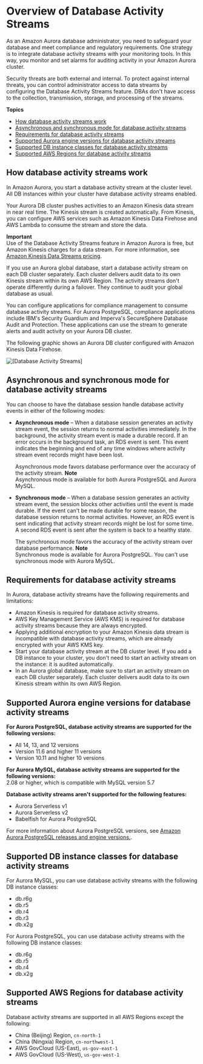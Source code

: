 # Overview of Database Activity Streams<a name="DBActivityStreams.Overview"></a>

As an Amazon Aurora database administrator, you need to safeguard your database and meet compliance and regulatory requirements\. One strategy is to integrate database activity streams with your monitoring tools\. In this way, you monitor and set alarms for auditing activity in your Amazon Aurora cluster\.

Security threats are both external and internal\. To protect against internal threats, you can control administrator access to data streams by configuring the Database Activity Streams feature\. DBAs don't have access to the collection, transmission, storage, and processing of the streams\.

**Topics**
+ [How database activity streams work](#DBActivityStreams.Overview.how-they-work)
+ [Asynchronous and synchronous mode for database activity streams](#DBActivityStreams.Overview.sync-mode)
+ [Requirements for database activity streams](#DBActivityStreams.Overview.requirements)
+ [Supported Aurora engine versions for database activity streams](#DBActivityStreams.Overview.requirements.version)
+ [Supported DB instance classes for database activity streams](#DBActivityStreams.Overview.requirements.classes)
+ [Supported AWS Regions for database activity streams](#DBActivityStreams.Overview.requirements.Regions)

## How database activity streams work<a name="DBActivityStreams.Overview.how-they-work"></a>

In Amazon Aurora, you start a database activity stream at the cluster level\. All DB instances within your cluster have database activity streams enabled\.

Your Aurora DB cluster pushes activities to an Amazon Kinesis data stream in near real time\. The Kinesis stream is created automatically\. From Kinesis, you can configure AWS services such as Amazon Kinesis Data Firehose and AWS Lambda to consume the stream and store the data\.

**Important**  
Use of the Database Activity Streams feature in Amazon Aurora is free, but Amazon Kinesis charges for a data stream\. For more information, see [Amazon Kinesis Data Streams pricing](https://aws.amazon.com/kinesis/data-streams/pricing/)\.

If you use an Aurora global database, start a database activity stream on each DB cluster separately\. Each cluster delivers audit data to its own Kinesis stream within its own AWS Region\. The activity streams don't operate differently during a failover\. They continue to audit your global database as usual\.

You can configure applications for compliance management to consume database activity streams\. For Aurora PostgreSQL, compliance applications include IBM's Security Guardium and Imperva's SecureSphere Database Audit and Protection\. These applications can use the stream to generate alerts and audit activity on your Aurora DB cluster\.

The following graphic shows an Aurora DB cluster configured with Amazon Kinesis Data Firehose\.

![\[Database Activity Streams\]](http://docs.aws.amazon.com/AmazonRDS/latest/AuroraUserGuide/images/aurora-das.png)

## Asynchronous and synchronous mode for database activity streams<a name="DBActivityStreams.Overview.sync-mode"></a>

You can choose to have the database session handle database activity events in either of the following modes:
+ **Asynchronous mode** – When a database session generates an activity stream event, the session returns to normal activities immediately\. In the background, the activity stream event is made a durable record\. If an error occurs in the background task, an RDS event is sent\. This event indicates the beginning and end of any time windows where activity stream event records might have been lost\.

  Asynchronous mode favors database performance over the accuracy of the activity stream\. 
**Note**  
 Asynchronous mode is available for both Aurora PostgreSQL and Aurora MySQL\. 
+ **Synchronous mode** – When a database session generates an activity stream event, the session blocks other activities until the event is made durable\. If the event can't be made durable for some reason, the database session returns to normal activities\. However, an RDS event is sent indicating that activity stream records might be lost for some time\. A second RDS event is sent after the system is back to a healthy state\.

  The synchronous mode favors the accuracy of the activity stream over database performance\.
**Note**  
 Synchronous mode is available for Aurora PostgreSQL\. You can't use synchronous mode with Aurora MySQL\. 

## Requirements for database activity streams<a name="DBActivityStreams.Overview.requirements"></a>

In Aurora, database activity streams have the following requirements and limitations:
+ Amazon Kinesis is required for database activity streams\.
+ AWS Key Management Service \(AWS KMS\) is required for database activity streams because they are always encrypted\.
+ Applying additional encryption to your Amazon Kinesis data stream is incompatible with database activity streams, which are already encrypted with your AWS KMS key\.
+ Start your database activity stream at the DB cluster level\. If you add a DB instance to your cluster, you don't need to start an activity stream on the instance: it is audited automatically\.
+ In an Aurora global database, make sure to start an activity stream on each DB cluster separately\. Each cluster delivers audit data to its own Kinesis stream within its own AWS Region\.

## Supported Aurora engine versions for database activity streams<a name="DBActivityStreams.Overview.requirements.version"></a>

**For Aurora PostgreSQL, database activity streams are supported for the following versions:**  
+ All 14, 13, and 12 versions
+ Version 11\.6 and higher 11 versions
+ Version 10\.11 and higher 10 versions

**For Aurora MySQL, database activity streams are supported for the following versions:**  
2\.08 or higher, which is compatible with MySQL version 5\.7

**Database activity streams aren't supported for the following features:**  
+ Aurora Serverless v1
+ Aurora Serverless v2
+ Babelfish for Aurora PostgreSQL

For more information about Aurora PostgreSQL versions, see [Amazon Aurora PostgreSQL releases and engine versions\.](https://docs.aws.amazon.com/AmazonRDS/latest/AuroraUserGuide/AuroraPostgreSQL.Updates.20180305.html)\.

## Supported DB instance classes for database activity streams<a name="DBActivityStreams.Overview.requirements.classes"></a>

For Aurora MySQL, you can use database activity streams with the following DB instance classes:
+ db\.r6g
+ db\.r5
+ db\.r4
+ db\.r3
+ db\.x2g

For Aurora PostgreSQL, you can use database activity streams with the following DB instance classes:
+ db\.r6g
+ db\.r5
+ db\.r4
+ db\.x2g

## Supported AWS Regions for database activity streams<a name="DBActivityStreams.Overview.requirements.Regions"></a>

Database activity streams are supported in all AWS Regions except the following:
+ China \(Beijing\) Region, `cn-north-1`
+ China \(Ningxia\) Region, `cn-northwest-1`
+ AWS GovCloud \(US\-East\), `us-gov-east-1`
+ AWS GovCloud \(US\-West\), `us-gov-west-1`